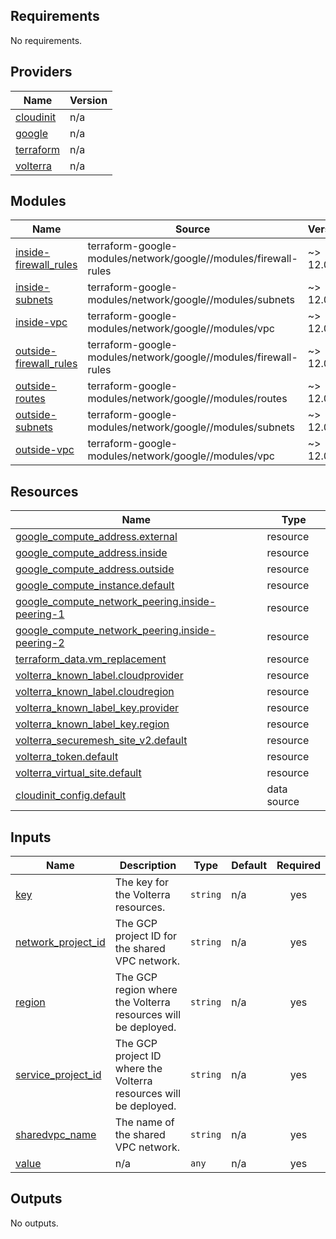 <!-- BEGIN_TF_DOCS -->
## Requirements

No requirements.

## Providers

| Name | Version |
|------|---------|
| <a name="provider_cloudinit"></a> [cloudinit](#provider\_cloudinit) | n/a |
| <a name="provider_google"></a> [google](#provider\_google) | n/a |
| <a name="provider_terraform"></a> [terraform](#provider\_terraform) | n/a |
| <a name="provider_volterra"></a> [volterra](#provider\_volterra) | n/a |

## Modules

| Name | Source | Version |
|------|--------|---------|
| <a name="module_inside-firewall_rules"></a> [inside-firewall\_rules](#module\_inside-firewall\_rules) | terraform-google-modules/network/google//modules/firewall-rules | ~> 12.0 |
| <a name="module_inside-subnets"></a> [inside-subnets](#module\_inside-subnets) | terraform-google-modules/network/google//modules/subnets | ~> 12.0 |
| <a name="module_inside-vpc"></a> [inside-vpc](#module\_inside-vpc) | terraform-google-modules/network/google//modules/vpc | ~> 12.0 |
| <a name="module_outside-firewall_rules"></a> [outside-firewall\_rules](#module\_outside-firewall\_rules) | terraform-google-modules/network/google//modules/firewall-rules | ~> 12.0 |
| <a name="module_outside-routes"></a> [outside-routes](#module\_outside-routes) | terraform-google-modules/network/google//modules/routes | ~> 12.0 |
| <a name="module_outside-subnets"></a> [outside-subnets](#module\_outside-subnets) | terraform-google-modules/network/google//modules/subnets | ~> 12.0 |
| <a name="module_outside-vpc"></a> [outside-vpc](#module\_outside-vpc) | terraform-google-modules/network/google//modules/vpc | ~> 12.0 |

## Resources

| Name | Type |
|------|------|
| [google_compute_address.external](https://registry.terraform.io/providers/hashicorp/google/latest/docs/resources/compute_address) | resource |
| [google_compute_address.inside](https://registry.terraform.io/providers/hashicorp/google/latest/docs/resources/compute_address) | resource |
| [google_compute_address.outside](https://registry.terraform.io/providers/hashicorp/google/latest/docs/resources/compute_address) | resource |
| [google_compute_instance.default](https://registry.terraform.io/providers/hashicorp/google/latest/docs/resources/compute_instance) | resource |
| [google_compute_network_peering.inside-peering-1](https://registry.terraform.io/providers/hashicorp/google/latest/docs/resources/compute_network_peering) | resource |
| [google_compute_network_peering.inside-peering-2](https://registry.terraform.io/providers/hashicorp/google/latest/docs/resources/compute_network_peering) | resource |
| [terraform_data.vm_replacement](https://registry.terraform.io/providers/hashicorp/terraform/latest/docs/resources/data) | resource |
| [volterra_known_label.cloudprovider](https://registry.terraform.io/providers/volterraedge/volterra/latest/docs/resources/known_label) | resource |
| [volterra_known_label.cloudregion](https://registry.terraform.io/providers/volterraedge/volterra/latest/docs/resources/known_label) | resource |
| [volterra_known_label_key.provider](https://registry.terraform.io/providers/volterraedge/volterra/latest/docs/resources/known_label_key) | resource |
| [volterra_known_label_key.region](https://registry.terraform.io/providers/volterraedge/volterra/latest/docs/resources/known_label_key) | resource |
| [volterra_securemesh_site_v2.default](https://registry.terraform.io/providers/volterraedge/volterra/latest/docs/resources/securemesh_site_v2) | resource |
| [volterra_token.default](https://registry.terraform.io/providers/volterraedge/volterra/latest/docs/resources/token) | resource |
| [volterra_virtual_site.default](https://registry.terraform.io/providers/volterraedge/volterra/latest/docs/resources/virtual_site) | resource |
| [cloudinit_config.default](https://registry.terraform.io/providers/hashicorp/cloudinit/latest/docs/data-sources/config) | data source |

## Inputs

| Name | Description | Type | Default | Required |
|------|-------------|------|---------|:--------:|
| <a name="input_key"></a> [key](#input\_key) | The key for the Volterra resources. | `string` | n/a | yes |
| <a name="input_network_project_id"></a> [network\_project\_id](#input\_network\_project\_id) | The GCP project ID for the shared VPC network. | `string` | n/a | yes |
| <a name="input_region"></a> [region](#input\_region) | The GCP region where the Volterra resources will be deployed. | `string` | n/a | yes |
| <a name="input_service_project_id"></a> [service\_project\_id](#input\_service\_project\_id) | The GCP project ID where the Volterra resources will be deployed. | `string` | n/a | yes |
| <a name="input_sharedvpc_name"></a> [sharedvpc\_name](#input\_sharedvpc\_name) | The name of the shared VPC network. | `string` | n/a | yes |
| <a name="input_value"></a> [value](#input\_value) | n/a | `any` | n/a | yes |

## Outputs

No outputs.
<!-- END_TF_DOCS -->